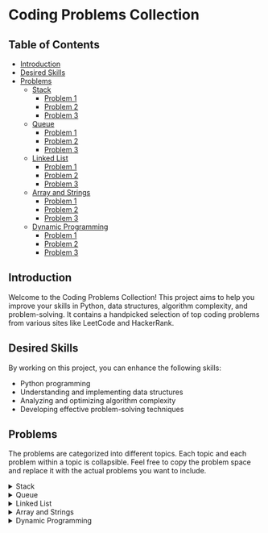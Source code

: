 # Coding Problems Collection

## Table of Contents
- [Introduction](#introduction)
- [Desired Skills](#desired-skills)
- [Problems](#problems)
  - [Stack](#stack)
    - [Problem 1](#problem-1)
    - [Problem 2](#problem-2)
    - [Problem 3](#problem-3)
  - [Queue](#queue)
    - [Problem 1](#problem-1)
    - [Problem 2](#problem-2)
    - [Problem 3](#problem-3)
  - [Linked List](#linked-list)
    - [Problem 1](#problem-1)
    - [Problem 2](#problem-2)
    - [Problem 3](#problem-3)
  - [Array and Strings](#array-and-strings)
    - [Problem 1](#problem-1)
    - [Problem 2](#problem-2)
    - [Problem 3](#problem-3)
  - [Dynamic Programming](#dynamic-programming)
    - [Problem 1](#problem-1)
    - [Problem 2](#problem-2)
    - [Problem 3](#problem-3)

## Introduction

Welcome to the Coding Problems Collection! This project aims to help you improve your skills in Python, data structures, algorithm complexity, and problem-solving. It contains a handpicked selection of top coding problems from various sites like LeetCode and HackerRank.

## Desired Skills

By working on this project, you can enhance the following skills:
- Python programming
- Understanding and implementing data structures
- Analyzing and optimizing algorithm complexity
- Developing effective problem-solving techniques

## Problems

The problems are categorized into different topics. Each topic and each problem within a topic is collapsible. Feel free to copy the problem space and replace it with the actual problems you want to include.

<details>
  <summary>Stack</summary>

  * <details><summary>Removing Stars From a String</summary><br />
    You are given a string `s`, which contains stars *.

    In one operation, you can:

    Choose a star in s.
    Remove the closest non-star character to its left, as well as remove the star itself.
    Return the string after all stars have been removed.

    Note:

    The input will be generated such that the operation is always possible.
    It can be shown that the resulting string will always be unique.
  

  * <details><summary>Problem 2</summary>
    [Replace this with the actual problem description and link if applicable]
  

  * <details><summary>Problem 3</summary>
    [Replace this with the actual problem description and link if applicable]
</details>

<details>
<summary>Queue</summary>

<details>
<summary>Problem 1</summary>

**Problem description**: [Replace this with the actual problem description and link if applicable]

</details>

<details>
<summary>Problem 2</summary>

**Problem description**: [Replace this with the actual problem description and link if applicable]

</details>

<details>
<summary>Problem 3</summary>

**Problem description**: [Replace this with the actual problem description and link if applicable]

</details>

</details>

<details>
<summary>Linked List</summary>

<details>
<summary>Problem 1</summary>

**Problem description**: [Replace this with the actual problem description and link if applicable]

</details>

<details>
<summary>Problem 2</summary>

**Problem description**: [Replace this with the actual problem description and link if applicable]

</details>

<details>
<summary>Problem 3</summary>

**Problem description**: [Replace this with the actual problem description and link if applicable]

</details>

</details>

<details>
<summary>Array and Strings</summary>

<details>
<summary>Problem 1</summary>

**Problem description**: [Replace this with the actual problem description and link if applicable]

</details>

<details>
<summary>Problem 2</summary>

**Problem description**: [Replace this with the actual problem description and link if applicable]

</details>

<details>
<summary>Problem 3</summary>

**Problem description**: [Replace this with the actual problem description and link if applicable]

</details>

</details>

<details>
<summary>Dynamic Programming</summary>

<details>
<summary>Problem 1</summary>

**Problem description**: [Replace this with the actual problem description and link if applicable]

</details>

<details>
<summary>Problem 2</summary>

**Problem description**: [Replace this with the actual problem description and link if applicable]

</details>

<details>
<summary>Problem 3</summary>

**Problem description**: [Replace this with the actual problem description and link if applicable]

</details>

</details>
